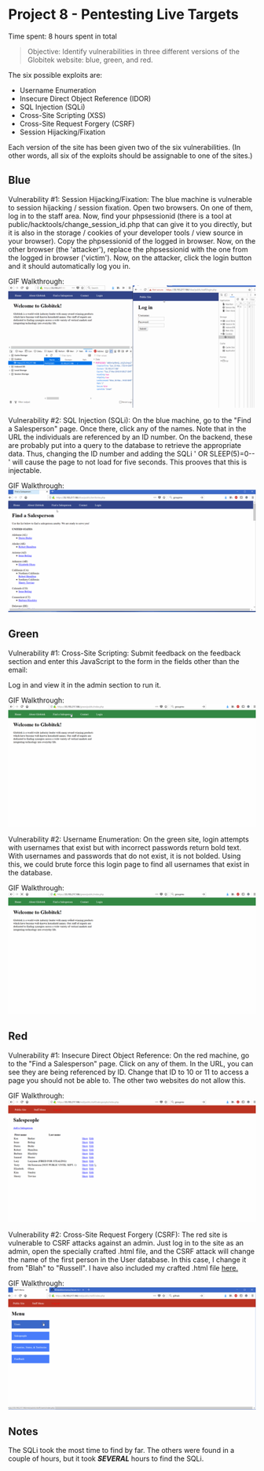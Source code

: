 # Project 8 - Pentesting Live Targets

Time spent: 8 hours spent in total

> Objective: Identify vulnerabilities in three different versions of the Globitek website: blue, green, and red.

The six possible exploits are:
* Username Enumeration
* Insecure Direct Object Reference (IDOR)
* SQL Injection (SQLi)
* Cross-Site Scripting (XSS)
* Cross-Site Request Forgery (CSRF)
* Session Hijacking/Fixation

Each version of the site has been given two of the six vulnerabilities. (In other words, all six of the exploits should be assignable to one of the sites.)

## Blue

Vulnerability #1: Session Hijacking/Fixation: The blue machine is vulnerable to session hijacking / session fixation.
Open two browsers. On one of them, log in to the staff area. Now, find your phpsessionid (there is a tool at
public/hacktools/change_session_id.php that can give it to you directly, but it is also in the storage / cookies
of your developer tools / view source in your browser). Copy the phpsessionid of the logged in browser. Now, on
the other browser (the 'attacker'), replace the phpsessionid with the one from the logged in browser ('victim').
Now, on the attacker, click the login button and it should automatically log you in.

GIF Walkthrough: ![alt text](https://github.com/WickedElectronics/Secure-Software-Engineering/blob/Week-8/hijacking.gif "Session Hijacking Vulnerability")

Vulnerability #2: SQL Injection (SQLi): On the blue machine, go to the "Find a Salesperson" page. Once there, click any of the names. Note that in the URL the individuals are referenced by an ID number. On the backend, these are probably put into a query to the database to retrieve the appropriate data. Thus, changing the ID number and adding the SQLi ' OR SLEEP(5)=0--' will cause the page to not load for five seconds. This prooves that this is injectable.

GIF Walkthrough: ![alt text](https://github.com/WickedElectronics/Secure-Software-Engineering/blob/Week-8/SQLi.gif "SQL Injection (SQLi) Vulnerability")

## Green

Vulnerability #1: Cross-Site Scripting: Submit feedback on the feedback section and enter this JavaScript to the form in the fields other than the email:
<script>alert('Russell found the XSS!');</script>
Log in and view it in the admin section to run it.

GIF Walkthrough: ![alt text](https://github.com/WickedElectronics/Secure-Software-Engineering/blob/Week-8/xss.gif "Cross-Site Scripting (XSS) Vulnerability")

Vulnerability #2: Username Enumeration: On the green site, login attempts with usernames that exist but with incorrect
passwords return bold text. With usernames and passwords that do not exist,
it is not bolded. Using this, we could brute force this login page to find all usernames that exist in the database.

GIF Walkthrough: ![alt text](https://github.com/WickedElectronics/Secure-Software-Engineering/blob/Week-8/username%20enumeration.gif "Username Enumeration Vulnerability")

## Red

Vulnerability #1: Insecure Direct Object Reference: On the red machine, go to the "Find a Salesperson" page.
Click on any of them. In the URL, you can see they are being referenced by ID. Change that ID to
10 or 11 to access a page you should not be able to. The other two websites do not allow this.

GIF Walkthrough: ![alt text](https://github.com/WickedElectronics/Secure-Software-Engineering/blob/Week-8/insecure%20direct%20object%20reference.gif "Insecure Direct Object Reference (IDOR) Vulnerability")

Vulnerability #2: Cross-Site Request Forgery (CSRF): The red site is vulnerable to CSRF attacks against an admin. Just log in
to the site as an admin, open the specially crafted .html file, and the CSRF attack will change the name of the first person in the User database. In this case, I change it from "Blah" to "Russell". I have also included my crafted .html file [here.](https://github.com/WickedElectronics/Secure-Software-Engineering/blob/Week-8/csrf.html)

GIF Walkthrough: ![alt text](https://github.com/WickedElectronics/Secure-Software-Engineering/blob/Week-8/csrf.gif "Cross-Site Request Forgery (CSRF) Vulnerability")

## Notes

The SQLi took the most time to find by far. The others were found in a couple of hours, but it took **_SEVERAL_** hours to find the SQLi.


